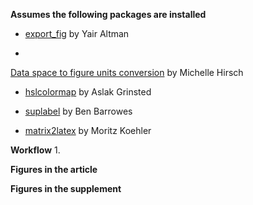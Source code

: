 **Assumes the following packages are installed**
* [export_fig](https://se.mathworks.com/matlabcentral/fileexchange/23629-export-fig "export_fig")  by Yair Altman

*
[Data space to figure units conversion](https://se.mathworks.com/matlabcentral/fileexchange/10656-data-space-to-figure-units-conversion "ds2nfu") by Michelle Hirsch

* [hslcolormap](https://se.mathworks.com/matlabcentral/fileexchange/48586-hslcolormap "hslcolormap") by Aslak Grinsted

* [suplabel](https://se.mathworks.com/matlabcentral/fileexchange/7772-suplabel "suplabel") by Ben Barrowes

* [matrix2latex](https://se.mathworks.com/matlabcentral/fileexchange/4894-matrix2latex "matrix2latex") by Moritz Koehler


**Workflow**
1.

**Figures in the article**


**Figures in the supplement**
